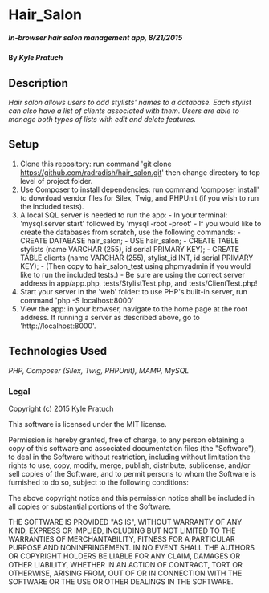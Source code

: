 
# Hair_Salon

##### _In-browser hair salon management app, 8/21/2015_

#### By _Kyle Pratuch_

## Description

_Hair salon allows users to add stylists' names to a database. Each stylist can also have a list of clients associated with them. Users are able to manage both types of lists with edit and delete features._

## Setup

 1. Clone this repository: run command 'git clone https://github.com/radradish/hair_salon.git' then change directory to top level of project folder.
 2. Use Composer to install dependencies: run command 'composer install' to download vendor files for Silex, Twig, and PHPUnit (if you wish to run the included tests).
 3. A local SQL server is needed to run the app:
        - In your terminal: 'mysql.server start' followed by 'mysql -root -proot'
        - If you would like to create the databases from scratch, use the following commands:
                - CREATE DATABASE hair_salon;
                - USE hair_salon;
                - CREATE TABLE stylists (name VARCHAR (255), id serial PRIMARY KEY);
                - CREATE TABLE clients (name VARCHAR (255), stylist_id INT, id serial PRIMARY KEY);
                - (Then copy to hair_salon_test using phpmyadmin if you would like to run the included tests.)
        - Be sure are using the correct server address in app/app.php, tests/StylistTest.php, and tests/ClientTest.php!
 4. Start your server in the 'web' folder: to use PHP's built-in server, run command 'php -S localhost:8000'
 5. View the app: in your browser, navigate to the home page at the root address. If running a server as described above, go to 'http://localhost:8000'.

## Technologies Used

_PHP, Composer (Silex, Twig, PHPUnit), MAMP, MySQL_

### Legal

Copyright (c) 2015 Kyle Pratuch

This software is licensed under the MIT license.

Permission is hereby granted, free of charge, to any person obtaining a copy
of this software and associated documentation files (the "Software"), to deal
in the Software without restriction, including without limitation the rights
to use, copy, modify, merge, publish, distribute, sublicense, and/or sell
copies of the Software, and to permit persons to whom the Software is
furnished to do so, subject to the following conditions:

The above copyright notice and this permission notice shall be included in
all copies or substantial portions of the Software.

THE SOFTWARE IS PROVIDED "AS IS", WITHOUT WARRANTY OF ANY KIND, EXPRESS OR
IMPLIED, INCLUDING BUT NOT LIMITED TO THE WARRANTIES OF MERCHANTABILITY,
FITNESS FOR A PARTICULAR PURPOSE AND NONINFRINGEMENT. IN NO EVENT SHALL THE
AUTHORS OR COPYRIGHT HOLDERS BE LIABLE FOR ANY CLAIM, DAMAGES OR OTHER
LIABILITY, WHETHER IN AN ACTION OF CONTRACT, TORT OR OTHERWISE, ARISING FROM,
OUT OF OR IN CONNECTION WITH THE SOFTWARE OR THE USE OR OTHER DEALINGS IN
THE SOFTWARE.

